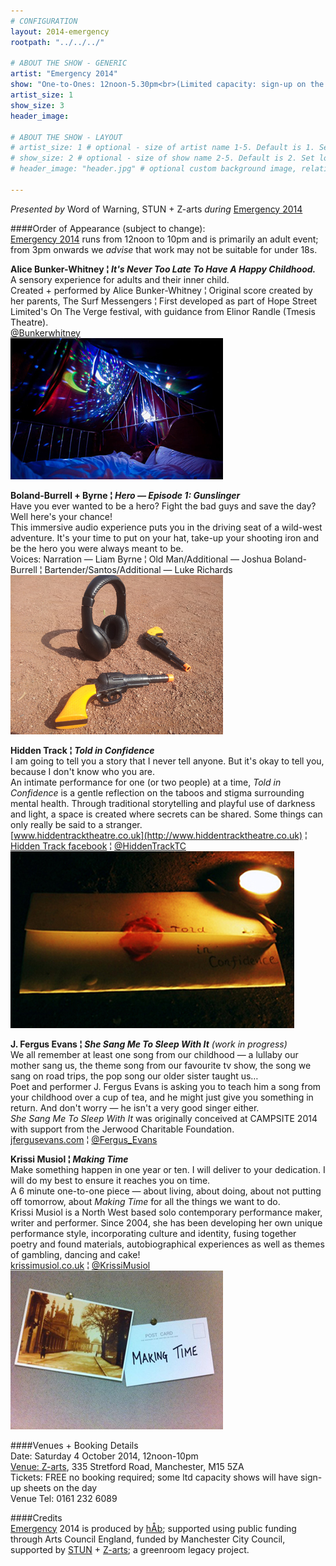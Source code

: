 ```yaml
---
# CONFIGURATION
layout: 2014-emergency
rootpath: "../../../"

# ABOUT THE SHOW - GENERIC
artist: "Emergency 2014"
show: "One-to-Ones: 12noon-5.30pm<br>(Limited capacity: sign-up on the day)"
artist_size: 1
show_size: 3
header_image:

# ABOUT THE SHOW - LAYOUT
# artist_size: 1 # optional - size of artist name 1-5. Default is 1. Set longer names to lower values
# show_size: 2 # optional - size of show name 2-5. Default is 2. Set longer names to lower values
# header_image: "header.jpg" # optional custom background image, relative to current page

---
```

*Presented by* Word of Warning, STUN + Z-arts *during* [Emergency 2014](/archive/2014-emergency)              
          
####Order of Appearance (subject to change):      
[Emergency 2014](/archive/2014-emergency) runs from 12noon to 10pm and is primarily an adult event; from 3pm onwards we *advise* that work may not be suitable for under 18s.      
          
**Alice Bunker-Whitney ¦ *It's Never Too Late To Have A Happy Childhood.***     
A sensory experience for adults and their inner child.      
Created + performed by Alice Bunker-Whitney ¦ Original score created by her parents, The Surf Messengers ¦ First developed as part of Hope Street Limited's On The Verge festival, with guidance from Elinor Randle (Tmesis Theatre).       
[@Bunkerwhitney](http://twitter.com/Bunkerwhitney)          
![Alice Bunker-Whitney](alicebw.jpg)              
          
**Boland-Burrell + Byrne ¦ *Hero — Episode 1: Gunslinger***           
Have you ever wanted to be a hero? Fight the bad guys and save the day?         
Well here's your chance!      
This immersive audio experience puts you in the driving seat of a wild-west adventure. It's your time to put on your hat, take-up your shooting iron and be the hero you were always meant to be.    
Voices: Narration — Liam Byrne ¦ Old Man/Additional — Joshua Boland-Burrell ¦ Bartender/Santos/Additional — Luke Richards         
![Boland-Burrell + Byrne](LiamB.jpg)              
          
**Hidden Track ¦ *Told in Confidence***           
I am going to tell you a story that I never tell anyone. But it's okay to tell you, because I don't know who you are.             
An intimate performance for one (or two people) at a time, *Told in Confidence* is a gentle reflection on the taboos and stigma surrounding mental health. Through traditional storytelling and playful use of darkness and light, a space is created where secrets can be shared. Some things can only really be said to a stranger.       
[www.hiddentracktheatre.co.uk](http://www.hiddentracktheatre.co.uk) ¦ [Hidden Track facebook](http://www.facebook.com/HiddenTrackTheatre) ¦ [@HiddenTrackTC](http://twitter.com/HiddenTrackTC)          
![Hidden Track](HTrack.jpg)             
          
**J. Fergus Evans ¦ *She Sang Me To Sleep With It*** *(work in progress)*      
We all remember at least one song from our childhood — a lullaby our mother sang us, the theme song from our favourite tv show, the song we sang on road trips, the pop song our older sister taught us…        
Poet and performer J. Fergus Evans is asking you to teach him a song from your childhood over a cup of tea, and he might just give you something in return. And don't worry — he isn't a very good singer either.       
*She Sang Me To Sleep With It* was originally conceived at CAMPSITE 2014 with support from the Jerwood Charitable Foundation.     
[jfergusevans.com](http://www.jfergusevans.com) ¦ [@Fergus_Evans](http://twitter.com/Fergus_Evans)            
          
**Krissi Musiol ¦ *Making Time***    
Make something happen in one year or ten. I will deliver to your dedication. I will do my best to ensure it reaches you on time.   
A 6 minute one-to-one piece — about living, about doing, about not putting off tomorrow, about *Making Time* for all the things we want to do.      
Krissi Musiol is a North West based solo contemporary performance maker, writer and performer. Since 2004, she has been developing her own unique performance style, incorporating culture and identity, fusing together poetry and found materials, autobiographical experiences as well as themes of gambling, dancing and cake!             
[krissimusiol.co.uk](http://krissimusiol.co.uk) ¦ [@KrissiMusiol](http://twitter.com/KrissiMusiol)            
![Krissi Musiol](KMusiol.jpg)           
          
####Venues + Booking Details  
Date: Saturday 4 October 2014, 12noon-10pm        
[Venue: Z-arts](http://www.z-arts.org/about-us/getting-here), 335 Stretford Road, Manchester, M15 5ZA         
Tickets: FREE no booking required; some ltd capacity shows will have sign-up sheets on the day      
Venue Tel: 0161 232 6089      
          
####Credits         
[Emergency](/hab/emergency) 2014 is produced by [hÅb](/hab); supported using public funding through Arts Council England, funded by Manchester City Council, supported by [STUN](http://stunlive.com) + [Z-arts](http://www.z-arts.org); a greenroom legacy project.
